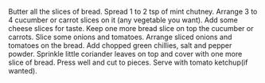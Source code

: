 Butter all the slices of bread.
Spread 1 to 2 tsp of mint chutney.
Arrange 3 to 4 cucumber or carrot slices on it (any vegetable you want).
Add some cheese slices for taste.
Keep one more bread slice on top the cucumber or carrots.
Slice some onions and tomatoes.
Arrange sliced onions and tomatoes on the bread.
Add chopped green chillies, salt and pepper powder.
Sprinkle little coriander leaves on top and cover with one more slice of bread.
Press well and cut to pieces.
Serve with tomato ketchup(if wanted).